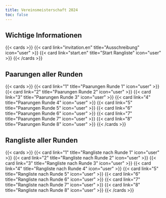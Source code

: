 ```yaml
---
title: Vereinsmeisterschaft 2024
toc: false
---
```



## Wichtige Informationen 
{{< cards >}}
  {{< card link="invitation.en" title="Ausschreibung" icon="user" >}}
  {{< card link="start.en" title="Start Rangliste" icon="user" >}}
{{< /cards >}}
## Paarungen aller Runden 

{{< cards >}}
  {{< card link="1" title="Paarungen Runde 1" icon="user" >}}
  {{< card link="2" title="Paarungen Runde 2" icon="user" >}}
  {{< card link="3" title="Paarungen Runde 3" icon="user" >}}
  {{< card link="4" title="Paarungen Runde 4" icon="user" >}}
  {{< card link="5" title="Paarungen Runde 5" icon="user" >}}
  {{< card link="6" title="Paarungen Runde 6" icon="user" >}}
  {{< card link="7" title="Paarungen Runde 7" icon="user" >}}
  {{< card link="8" title="Paarungen Runde 8" icon="user" >}}
{{< /cards >}}

## Rangliste aller Runden 

{{< cards >}}
  {{< card link="1" title="Rangliste nach Runde 1" icon="user" >}}
  {{< card link="2" title="Rangliste nach Runde 2" icon="user" >}}
  {{< card link="3" title="Rangliste nach Runde 3" icon="user" >}}
  {{< card link="4" title="Rangliste nach Runde 4" icon="user" >}}
  {{< card link="5" title="Rangliste nach Runde 5" icon="user" >}}
  {{< card link="6" title="Rangliste nach Runde 6" icon="user" >}}
  {{< card link="7" title="Rangliste nach Runde 7" icon="user" >}}
  {{< card link="8" title="Rangliste nach Runde 8" icon="user" >}}
{{< /cards >}}
